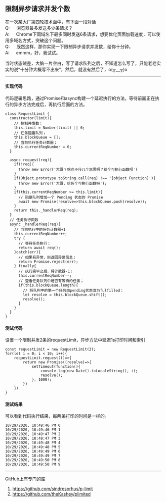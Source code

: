 ## 限制异步请求并发个数  

在一次某大厂第四轮技术面中，有下面一段对话  
Q: &emsp; 浏览器最多发送多少条请求？  
A: &emsp; Chrome下同域名下最多同时发送6条请求，想要优化页面加载速度，可以使用多域名方式，突破这个问题。  
Q: &emsp; 既然这样，那你实现一下限制异步请求并发数，给你十分钟。  
A: &emsp; emmm，好，我试试。

当时状态贼差，大脑一片空白，写了请求队列之后，不知道怎么写了，只能老老实实的说“十分钟大概写不出来”，然后，就没有然后了，o(╥﹏╥)o

---
#### 实现代码  
代码逻辑思路，通过Promise和async构建一个延迟执行的方法，等待前面正在执行的异步方法完成后，再执行后面的方法。

```
class RequestLimit {
  constructor(limit){
    // 控制并发数；
    this.limit = Number(limit) || 6;
    // 任务阻塞队列；
    this.blockQueue = [];
    // 当前执行任务计数器；
    this.currentReqNumber = 0;
  }
  
  async request(req){
    if(!req){
      throw new Error('大哥？啥也不传几个意思啊？给个可执行函数呗')
    }
    if(Object.prototype.toString.call(req) !== '[object Function]'){
      throw new Error('大哥，给传个可执行函数呀');
    }
    if(this.currentReqNumber >= this.limit){
      // 阻塞队列增加一个 Pending 状态的 Promise
      await new Promise(resolve=>this.blockQueue.push(resolve));
    }
    return this._handlerReq(req);
  }
  // 任务执行函数
  async _handlerReq(req){
    // 当前执行中的任务计数器+1
    this.currentReqNumber++;
    try {
      // 等待任务执行；
      return await req();
    }catch(err){
      // 如果有异常，则返回异常信息；
      return Promise.reject(err);
    } finally{
      // 执行完毕之后，将计数器-1；
      this.currentReqNumber--;
      // 查看任务队列中是否有等待的任务；
      if(this.blockQueue.length){
        // 将队列中的第一个任务由pending状态改为fulfilled；
        let resolve = this.blockQueue.shift();
        resolve();
      }
    }
  }
}
```
#### 测试代码  
设置一个限制并发2条的requestLimit，异步方法中延迟1s打印时间和索引
```
const requestLimit = new RequestLimit(2);
for(let i = 0; i < 10; i++){
    requestLimit.request(()=>{
        return new Promise((resolve)=>{
            setTimeout(function(){
                console.log(new Date().toLocaleString(), i);
                resolve();
            }, 1000);
        })
    })
}

```
#### 测试结果  
可以看到代码执行结果，每两条打印的时间是一样的。
```
10/29/2020, 10:49:46 PM 0
10/29/2020, 10:49:46 PM 1
10/29/2020, 10:49:47 PM 2
10/29/2020, 10:49:47 PM 3
10/29/2020, 10:49:48 PM 4
10/29/2020, 10:49:48 PM 5
10/29/2020, 10:49:49 PM 6
10/29/2020, 10:49:49 PM 7
10/29/2020, 10:49:50 PM 8
10/29/2020, 10:49:50 PM 9
```

---

GitHub上有专门的库
1. https://github.com/sindresorhus/p-limit
2. https://github.com/theKashey/plimited